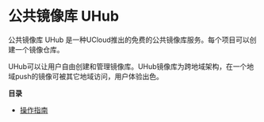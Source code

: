 # 公共镜像库 UHub


公共镜像库 UHub 是一种UCloud推出的免费的公共镜像库服务。每个项目可以创建一个镜像仓库。

UHub可以让用户自由创建和管理镜像库。UHub镜像库为跨地域架构，在一个地域push的镜像可被其它地域访问，用户体验出色。




**目录**

* [操作指南](/uhub/guide) 
        
